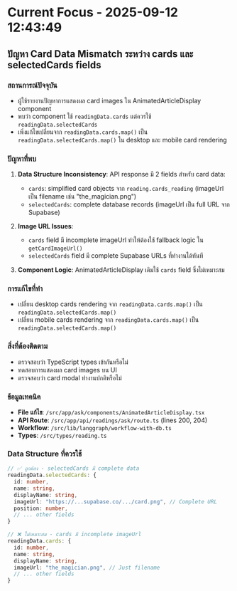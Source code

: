 # Current Focus - 2025-09-12 12:43:49

## ปัญหา Card Data Mismatch ระหว่าง cards และ selectedCards fields

### สถานการณ์ปัจจุบัน
- ผู้ใช้รายงานปัญหาการแสดงผล card images ใน AnimatedArticleDisplay component
- พบว่า component ใช้ `readingData.cards` แต่ควรใช้ `readingData.selectedCards`
- เพิ่งแก้ไขเปลี่ยนจาก `readingData.cards.map()` เป็น `readingData.selectedCards.map()` ใน desktop และ mobile card rendering

### ปัญหาที่พบ
1. **Data Structure Inconsistency**: API response มี 2 fields สำหรับ card data:
   - `cards`: simplified card objects จาก `reading.cards_reading` (imageUrl เป็น filename เช่น "the_magician.png")
   - `selectedCards`: complete database records (imageUrl เป็น full URL จาก Supabase)

2. **Image URL Issues**: 
   - `cards` field มี incomplete imageUrl ทำให้ต้องใช้ fallback logic ใน `getCardImageUrl()`
   - `selectedCards` field มี complete Supabase URLs ที่ทำงานได้ทันที

3. **Component Logic**: AnimatedArticleDisplay เดิมใช้ `cards` field ซึ่งไม่เหมาะสม

### การแก้ไขที่ทำ
- เปลี่ยน desktop cards rendering จาก `readingData.cards.map()` เป็น `readingData.selectedCards.map()`
- เปลี่ยน mobile cards rendering จาก `readingData.cards.map()` เป็น `readingData.selectedCards.map()`

### สิ่งที่ต้องติดตาม
- ตรวจสอบว่า TypeScript types เข้ากันหรือไม่
- ทดสอบการแสดงผล card images บน UI
- ตรวจสอบว่า card modal ทำงานปกติหรือไม่

### ข้อมูลเทคนิค
- **File แก้ไข**: `/src/app/ask/components/AnimatedArticleDisplay.tsx`
- **API Route**: `/src/app/api/readings/ask/route.ts` (lines 200, 204)
- **Workflow**: `/src/lib/langgraph/workflow-with-db.ts`
- **Types**: `/src/types/reading.ts`

### Data Structure ที่ควรใช้
```typescript
// ✅ ถูกต้อง - selectedCards มี complete data
readingData.selectedCards: {
  id: number,
  name: string,
  displayName: string,
  imageUrl: "https://...supabase.co/.../card.png", // Complete URL
  position: number,
  // ... other fields
}

// ❌ ไม่เหมาะสม - cards มี incomplete imageUrl  
readingData.cards: {
  id: number,
  name: string, 
  displayName: string,
  imageUrl: "the_magician.png", // Just filename
  // ... other fields
}
```